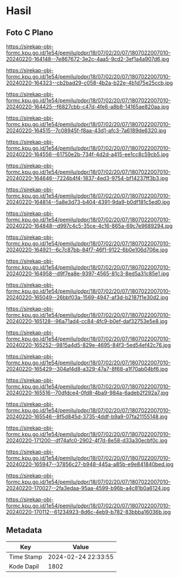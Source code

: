 # Hasil

## Foto C Plano

https://sirekap-obj-formc.kpu.go.id/1e54/pemilu/pdpr/18/07/02/20/07/1807022007010-20240220-164148--7e867672-3e2c-4aa5-9cd2-3ef1a4a907d6.jpg

https://sirekap-obj-formc.kpu.go.id/1e54/pemilu/pdpr/18/07/02/20/07/1807022007010-20240220-164323--cb2bad29-c058-4b2a-b22e-4b1d75e25ccb.jpg

https://sirekap-obj-formc.kpu.go.id/1e54/pemilu/pdpr/18/07/02/20/07/1807022007010-20240220-164425--f6827cbb-c47d-4fe6-a8b8-14165ae820aa.jpg

https://sirekap-obj-formc.kpu.go.id/1e54/pemilu/pdpr/18/07/02/20/07/1807022007010-20240220-164515--7c08945f-f8aa-43d1-afc3-7a6189de6320.jpg

https://sirekap-obj-formc.kpu.go.id/1e54/pemilu/pdpr/18/07/02/20/07/1807022007010-20240220-164556--61750e2b-734f-4d2d-a415-ee1cc8c59cb5.jpg

https://sirekap-obj-formc.kpu.go.id/1e54/pemilu/pdpr/18/07/02/20/07/1807022007010-20240220-164646--7224b4f4-1837-4ed3-9754-bf14237ff3b3.jpg

https://sirekap-obj-formc.kpu.go.id/1e54/pemilu/pdpr/18/07/02/20/07/1807022007010-20240220-164814--5a8e3d73-b404-4391-9da9-b0df181c5ed0.jpg

https://sirekap-obj-formc.kpu.go.id/1e54/pemilu/pdpr/18/07/02/20/07/1807022007010-20240220-164848--d997c4c5-35ce-4c16-865a-69c7e9689294.jpg

https://sirekap-obj-formc.kpu.go.id/1e54/pemilu/pdpr/18/07/02/20/07/1807022007010-20240220-164921--6c7c87bb-84f7-46f1-9122-6b0e106d706e.jpg

https://sirekap-obj-formc.kpu.go.id/1e54/pemilu/pdpr/18/07/02/20/07/1807022007010-20240220-164958--d9f7ea8e-9397-4565-81c3-8ed5a31c85e1.jpg

https://sirekap-obj-formc.kpu.go.id/1e54/pemilu/pdpr/18/07/02/20/07/1807022007010-20240220-165049--26bbf03a-1569-4947-af3d-b2187f1e30d2.jpg

https://sirekap-obj-formc.kpu.go.id/1e54/pemilu/pdpr/18/07/02/20/07/1807022007010-20240220-165128--96a71ad4-cc84-4fc9-b0ef-daf32753e5e8.jpg

https://sirekap-obj-formc.kpu.go.id/1e54/pemilu/pdpr/18/07/02/20/07/1807022007010-20240220-165252--9815a4d5-829e-4695-84f3-5ed54ef42c76.jpg

https://sirekap-obj-formc.kpu.go.id/1e54/pemilu/pdpr/18/07/02/20/07/1807022007010-20240220-165429--304af4d8-a329-47a7-8f68-a1f70ab04bf6.jpg

https://sirekap-obj-formc.kpu.go.id/1e54/pemilu/pdpr/18/07/02/20/07/1807022007010-20240220-165516--70dfdce4-0fd8-4ba9-984a-6adeb2f292a7.jpg

https://sirekap-obj-formc.kpu.go.id/1e54/pemilu/pdpr/18/07/02/20/07/1807022007010-20240220-165546--8f5d845d-3735-4ddf-b9a9-07fa21155148.jpg

https://sirekap-obj-formc.kpu.go.id/1e54/pemilu/pdpr/18/07/02/20/07/1807022007010-20240220-171200--df74afc0-2902-4f7d-8e58-d33a30ecbf0c.jpg

https://sirekap-obj-formc.kpu.go.id/1e54/pemilu/pdpr/18/07/02/20/07/1807022007010-20240220-165947--37856c27-b948-445a-a85b-e9e841840bed.jpg

https://sirekap-obj-formc.kpu.go.id/1e54/pemilu/pdpr/18/07/02/20/07/1807022007010-20240220-170027--2fa3edaa-95aa-4599-b96b-a4c81b0a6124.jpg

https://sirekap-obj-formc.kpu.go.id/1e54/pemilu/pdpr/18/07/02/20/07/1807022007010-20240220-170112--61234923-8d6c-4eb9-b782-83bbba16036b.jpg


## Metadata

| Key        | Value               |
| ---------- | ------------------- |
| Time Stamp | 2024-02-24 22:33:55 |
| Kode Dapil | 1802                |



